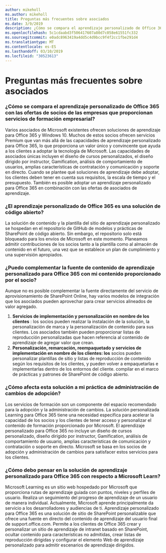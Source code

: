 ```yaml
---
author: mikeholl
ms.author: mikeholl
title: Preguntas más frecuentes sobre asociados
ms.date: 3/9/2019
description: ¿Cómo se compara el aprendizaje personalizado de Office 365 con las ofertas de socios de las empresas que proporcionan servicios de formación empresarial?
ms.openlocfilehash: 5c1cdaabd3f506417607a80d7c058e61551fc332
ms.sourcegitcommit: e0adc8963419a4dd5c4d9bcc9f4f2cc1fbe291d4
ms.translationtype: MT
ms.contentlocale: es-ES
ms.lasthandoff: 03/10/2019
ms.locfileid: "30523613"
---
```

# <a name="partner-frequently-asked-questions"></a>Preguntas más frecuentes sobre asociados

### <a name="how-does-custom-learning-for-office-365-compare-to-partner-offerings-from-companies-that-provide-enterprise-training-services"></a>¿Cómo se compara el aprendizaje personalizado de Office 365 con las ofertas de socios de las empresas que proporcionan servicios de formación empresarial?
Varios asociados de Microsoft existentes ofrecen soluciones de aprendizaje para Office 365 y Windows 10. Muchos de estos socios ofrecen servicios Premium que van más allá de las capacidades de aprendizaje personalizado para Office 365, lo que proporciona un valor único y convincente que ayuda a los clientes a adoptar la tecnología de Microsoft. Las capacidades de asociados únicas incluyen el diseño de cursos personalizados, el diseño dirigido por instructor, Gamification, análisis de comportamiento de usuarios, amplias características de contratación y comunicación y soporte en directo. Cuando se plantee qué soluciones de aprendizaje debe adoptar, los clientes deben tener en cuenta sus requisitos, la escala de tiempo y el presupuesto. También es posible adoptar un aprendizaje personalizado para Office 365 en combinación con las ofertas de asociados de aprendizaje.
 
### <a name="is-custom-learning-for-office-365-an-open-source-solution"></a>¿El aprendizaje personalizado de Office 365 es una solución de código abierto?
La solución de contenido y la plantilla del sitio de aprendizaje personalizado se hospedan en el repositorio de GitHub de modelos y prácticas de SharePoint de código abierto. Sin embargo, el repositorio solo está bloqueado para los envíos de Microsoft en este momento. Planeamos admitir contribuciones de los socios tanto a la plantilla como al almacén de contenido en el futuro, una vez que se establece un plan de cumplimiento y una supervisión apropiados.  

### <a name="can-i-supplement-the-custom-learning-for-office-365-content-feed-with-my-partner-provided-content"></a>¿Puedo complementar la fuente de contenido de aprendizaje personalizado para Office 365 con mi contenido proporcionado por el socio? 
Aunque no es posible complementar la fuente directamente del servicio de aprovisionamiento de SharePoint Online, hay varios modelos de integración que los asociados pueden aprovechar para crear servicios alineados de valor agregado.

1. **Servicios de implementación y personalización en nombre de los clientes** : los socios pueden realizar la instalación de la solución, la personalización de marca y la personalización de contenido para sus clientes. Los asociados también pueden proporcionar listas de reproducción personalizadas que hacen referencia al contenido de aprendizaje de agregar valor que crean. 
2. **Personalización, remarcación, reempaquetado y servicios de implementación en nombre de los clientes: los** socios pueden personalizar plantillas de sitio y listas de reproducción de contenido según los requisitos de los clientes, y pueden volver a empaquetarlas e implementarlas dentro de los entornos del cliente. compilar en el marco de prácticas y patrones de SharePoint de código abierto. 

### <a name="how-does-this-solution-affect-my-adoption-change-management-practice"></a>¿Cómo afecta esta solución a mi práctica de administración de cambios de adopción? 
Los servicios de formación son un componente del espacio recomendado para la adopción y la administración de cambios. La solución personalizada Learning para Office 365 tiene una necesidad específica para acelerar la capacidad de los socios y los clientes de tener acceso y personalizar el contenido de formación proporcionado por Microsoft. El aprendizaje personalizado para Office 365 no incluye un diseño de cursos personalizado, diseño dirigido por instructor, Gamification, análisis de comportamiento de usuario, amplias características de comunicación y contratación o soporte en directo. Microsoft se basa en los socios de adopción y administración de cambios para satisfacer estos servicios para los clientes. 

### <a name="how-should-i-think-of-the-custom-learning-for-office-365-solution-with-respect-to-microsoft-learn"></a>¿Cómo debo pensar en la solución de aprendizaje personalizado para Office 365 con respecto a Microsoft Learn?
Microsoft Learning es un sitio web hospedado por Microsoft que proporciona rutas de aprendizaje guiada con puntos, niveles y perfiles de usuario. Realiza un seguimiento del progreso de aprendizaje de un usuario de manera individual. Actualmente, Microsoft aprende principalmente da servicio a los desarrolladores y audiencias de ti. Aprendizaje personalizado para Office 365 es una solución de sitio de SharePoint personalizable que ofrece una fuente en directo del contenido de aprendizaje del usuario final de support.office.com. Permite a los clientes de Office 365 crear y personalizar un sitio de aprendizaje de intranet basado en SharePoint, ocultar contenido para características no admitidas, crear listas de reproducción dirigidas y configurar el elemento Web de aprendizaje personalizado para admitir escenarios de aprendizaje dirigidos.
